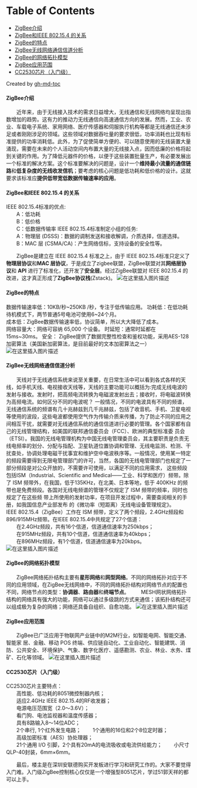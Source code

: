
Table of Contents
=================

* [ZigBee介绍](#zigbee介绍)
* [ZigBee和IEEE 802.15.4 的关系](https://github.com/QuLeo/ZigBee/blob/master/ZigBee_Introduction.md#zigbee%E7%9A%84%E7%89%B9%E7%82%B9)
* [ZigBee的特点](#ZigBee的特点)
* [ZigBee无线网络通信信道分析](#ZigBee无线网络通信信道分析)
* [ZigBee的网络拓扑模型]()
* [ZigBee应用范围]()
* [CC2530芯片（入门级）]()

Created by [gh-md-toc](https://github.com/ekalinin/github-markdown-toc)

#### ZigBee介绍
&emsp;&emsp;近年来，由于无线接入技术的需求日益增大，无线通信和无线网络均呈现出指数增加的趋势。这有力的推动力无线通信向高速通信方向的发展。然而，工业、农业、车载电子系统、家用网络、医疗传感器和伺服执行机构等都是无线通信还未涉足或者刚刚涉足的领域。这些领域对数据吞吐量的要求很低，功率消耗也比现有标准提供的功率消耗低。此外，为了促使简单方便的、可以随意使用的无线装置大量涌现，需要在未来的个人活动空间内布置大量的无线接入点，因而低廉的价格将起到关键的作用。为了降低元器件的价格，以便于这些装置批量生产，有必要发展出一个标准的解决方案。这个标准要解决的问题是，设计一个**维持最小流量的通信链路**和**低复杂度的无线收发信机**；要考虑的核心问题是低功耗和低价格的设计。这就要求该标准应**提供低带宽低数据传输速率的应用**。 
#### ZigBee和IEEE 802.15.4 的关系
IEEE 802.15.4标准的优点:     
&emsp;&emsp;A：低功耗        
&emsp;&emsp;B：低价格        
&emsp;&emsp;C：低数据传输率 
IEEE 802.15.4标准制定小组的任务:        
&emsp;&emsp;A：物理层 (DSSS)：数据的调制发送和接收解调，介质选择，信道选择。        
&emsp;&emsp;B：MAC 层 (CSMA/CA)：产生网络信标，支持设备的安全性等。
 
&emsp;&emsp;ZigBee是建立在 IEEE 802.15.4 标准之上，由于 IEEE 802.15.4标准只定义了**物理层协议**和**MAC 层协议**，于是成立了zigbee联盟，ZigBee联盟对其**网络层协议**和 **API** 进行了标准化，还开发了**安全层**。经过ZigBee联盟对 IEEE 802.15.4 的改进，这才真正形成了**ZigBee协议栈**(Zstack)。
![在这里插入图片描述](https://img-blog.csdnimg.cn/20190320005944866.png?x-oss-process=image/watermark,type_ZmFuZ3poZW5naGVpdGk,shadow_10,text_aHR0cHM6Ly9ibG9nLmNzZG4ubmV0L3dlaXhpbl80MTg5MDk3MQ==,size_10,color_FFFFFF,t_70)
#### ZigBee的特点
数据传输速率低：10KB/秒~250KB /秒，专注于低传输应用。
功耗低：在低功耗待机模式下，两节普通5号电池可使用6~24个月。  
成本低：ZigBee数据传输速率低，协议简单，所以大大降低了成本。  
网络容量大：网络可容纳 65,000 个设备。 
时延短：通常时延都在 15ms~30ms。 
安全： ZigBee提供了数据完整性检查和鉴权功能，采用AES-128加密算法（美国新加密算法，是目前最好的文本加密算法之一） 
![在这里插入图片描述](https://img-blog.csdnimg.cn/20190320005916693.png?x-oss-process=image/watermark,type_ZmFuZ3poZW5naGVpdGk,shadow_10,text_aHR0cHM6Ly9ibG9nLmNzZG4ubmV0L3dlaXhpbl80MTg5MDk3MQ==,size_12,color_FFFFFF,t_70)
#### ZigBee无线网络通信信道分析 
&emsp;&emsp;天线对于无线通信系统来说至关重要，在日常生活中可以看到各式各样的天线，如手机天线、电视接收天线等，天线的主要功能可以概括为:完成无线电波的发射与接收。发射时，把高频电流转换为电磁波发射出去；接收时，将电磁波转换为高频电流。如何区分不同的电波呢？ 一般情况，不同的电波具有不同的频谱，无线通信系统的频谱有几十兆赫兹到几千兆赫兹，包括了收音机、手机、卫星电视等使用的波段，这些电波都使用空气作为传输介质来传播，为了防止不同的应用之间相互干扰，就需要对无线通信系统的通信信道进行必要的管理。各个国家都有自己的无线管理结构，如美国的联邦通信委员会（FCC）、欧洲的典型标准委 员会（ETSI）。我国的无线电管理机构为中国无线电管理委员会，其主要职责是负责无线电频率的划分、分配与指配、卫星轨道位置协调和管理、无线电监测、检测、干扰查处，协调处理电磁干扰事宜和维护空中电波秩序等。一般情况，使用某一特定的频段需要得到无限电管理部门的许可，当然，各国的无线电管理部门也规定了一部分频段是对公众开放的，不需要许可使用，以满足不同的应用需求， 这些频段包括ISM（Industrial、Scientific and Medical——工业、科学和医疗）频带。除了 ISM 频带外，在我国，低于135KHz，在北美、日本等地，低于 400KHz 的频带也是免费频段。各国对无线电频谱的管理不仅规定了 ISM 频带的频率，同时也规定了在这些频 带上所使用的发射功率，在项目开发过程中，需要查阅相关的手册，如我国信息产业部发布 的《微功率（短距离）无线电设备管理规定》。 
&emsp;&emsp;IEEE 802.15.4（ZigBee）工作在 ISM 频带，定义了两个频段，2.4GHz频段和896/915MHz频带。在IEEE 802.15.4中共规定了27个信道：  
&emsp;&emsp;在2.4GHz频段，共有16个信道，信道通信速率为250kbps；  
&emsp;&emsp;在915MHz频段，共有10个信道，信道通信速率为40kbps；  
&emsp;&emsp;在896MHz频段，有1个信道，信道通信速率为20kbps。
![在这里插入图片描述](https://img-blog.csdnimg.cn/20190320092443717.png?x-oss-process=image/watermark,type_ZmFuZ3poZW5naGVpdGk,shadow_10,text_aHR0cHM6Ly9ibG9nLmNzZG4ubmV0L3dlaXhpbl80MTg5MDk3MQ==,size_16,color_FFFFFF,t_70)
 #### ZigBee的网络拓扑模型 
 
 &emsp;&emsp;ZigBee网络拓扑结构主要有**星形网络**和**网型网络**。不同的网络拓扑对应于不同的应用领域，在ZigBee无线网络中，不同的网络拓扑结构对网络节点的配置也不同，网络节点的类型：**协调器**、**路由器**和**终端节点**。
 &emsp;&emsp;MESH网状网络拓扑结构的网络具有强大的功能，网络可以通过多级跳的方式来通信；该拓扑结构还可以组成极为复杂的网络；网络还具备自组织、自愈功能。 
 ![在这里插入图片描述](https://img-blog.csdnimg.cn/20190320092540786.png?x-oss-process=image/watermark,type_ZmFuZ3poZW5naGVpdGk,shadow_10,text_aHR0cHM6Ly9ibG9nLmNzZG4ubmV0L3dlaXhpbl80MTg5MDk3MQ==,size_16,color_FFFFFF,t_70)
#### ZigBee应用范围 
&emsp;&emsp;ZigBee已广泛应用于物联网产业链中的M2M行业，如智能电网、智能交通、智能家 居、金融、移动 POS 终端、供应链自动化、工业自动化、智能建筑、消防、公共安全、环境保护、气象、数字化医疗、遥感勘测、农业、林业、水务、煤矿、石化等领域。 
![在这里插入图片描述](https://img-blog.csdnimg.cn/20190320092818928.png?x-oss-process=image/watermark,type_ZmFuZ3poZW5naGVpdGk,shadow_10,text_aHR0cHM6Ly9ibG9nLmNzZG4ubmV0L3dlaXhpbl80MTg5MDk3MQ==,size_16,color_FFFFFF,t_70)
#### CC2530芯片（入门级）
CC2530芯片主要特点：  
&emsp;&emsp;高性能、低功耗的8051微控制器内核；  
&emsp;&emsp;适应2.4GHz IEEE 802.15.4的RF收发器；  
&emsp;&emsp;电源电压范围宽（2.0～3.6V）；  
&emsp;&emsp;看门狗、电池监视器和温度传感器；  
&emsp;&emsp;具有8路输入8～14位ADC；  
&emsp;&emsp;2个串行, 1个红外发生电路； 
&emsp;&emsp;1个通用的16位和2个8位定时器；  
&emsp;&emsp;高级加密标准（AES）协处理器；  
&emsp;&emsp;21个通用 I/O 引脚，2个具有20mA的电流吸收或电流供给能力； 
&emsp;&emsp;小尺寸QLP-40封装，6mm×6mm。 

&emsp;&emsp;最后，楼主是在深圳安联德购买开发板进行学习和研究工作的。大家不要觉得入门难。入门级ZigBee控制核心仅仅是一个增强型8051芯片，学过51郭天祥的都可以上手。
